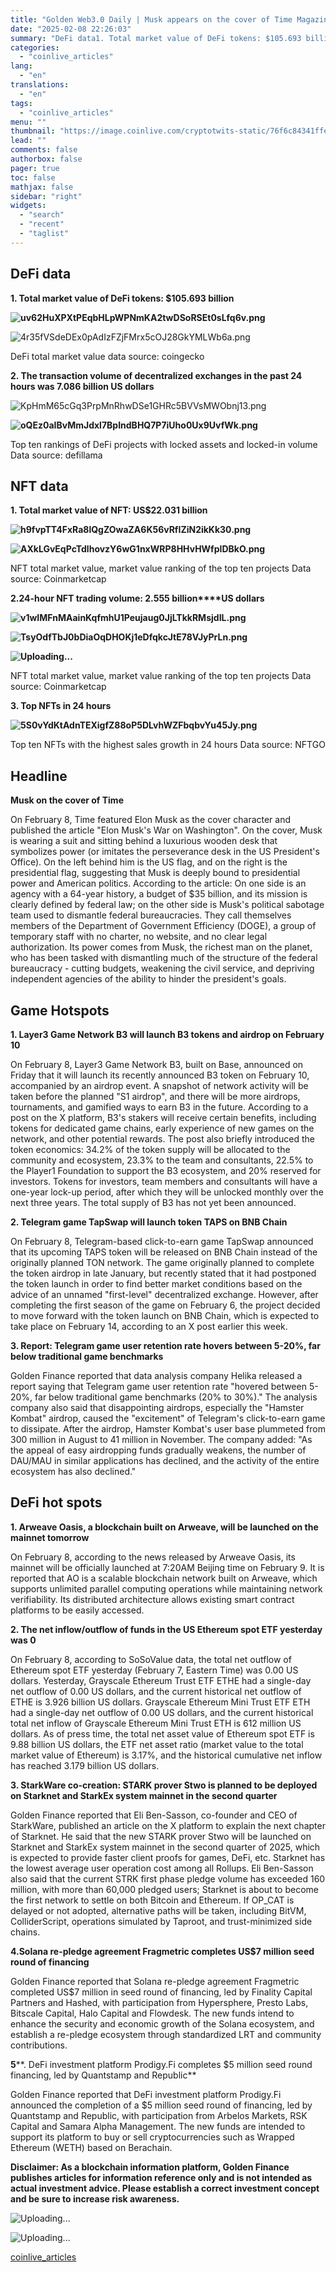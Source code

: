 ```yaml
---
title: "Golden Web3.0 Daily | Musk appears on the cover of Time Magazine"
date: "2025-02-08 22:26:03"
summary: "DeFi data1. Total market value of DeFi tokens: $105.693 billionDeFi total market value data source: coingecko2. The transaction volume of decentralized exchanges in the past 24 hours was 7.086 billion US dollarsTop ten rankings of DeFi projects with locked assets and locked-in volume Data source: defillamaNFT data1. Total market value..."
categories:
  - "coinlive_articles"
lang:
  - "en"
translations:
  - "en"
tags:
  - "coinlive_articles"
menu: ""
thumbnail: "https://image.coinlive.com/cryptotwits-static/76f6c84341ffe408c92539d76903b10d.jpg"
lead: ""
comments: false
authorbox: false
pager: true
toc: false
mathjax: false
sidebar: "right"
widgets:
  - "search"
  - "recent"
  - "taglist"
---
```


**DeFi data**
-------------

**1. Total market value of DeFi tokens: $105.693 billion**

**![uv62HuXPXtPEqbHLpWPNmKA2twDSoRSEt0sLfq6v.png](https://img.jinse.cn/7347660_watermarknone.png "7347660")**

![4r35fVSdeDEx0pAdIzFZjFMrx5cOJ28GkYMLWb6a.png](https://img.jinse.cn/7347661_watermarknone.png "7347661")

DeFi total market value data source: coingecko

**2. The transaction volume of decentralized exchanges in the past 24 hours was 7.086 billion US dollars**

![KpHmM65cGq3PrpMnRhwDSe1GHRc5BVVsMWObnj13.png](https://img.jinse.cn/7347663_watermarknone.png "7347663")

**![oQEz0aIBvMmJdxl7BpIndBHQ7P7iUho0Ux9UvfWk.png](https://img.jinse.cn/7347662_watermarknone.png "7347665")**

Top ten rankings of DeFi projects with locked assets and locked-in volume Data source: defillama

**NFT data**
------------

**1. Total market value of NFT: US$22.031 billion**

**![h9fvpTT4FxRa8lQgZOwaZA6K56vRfIZiN2ikKk30.png](https://img.jinse.cn/7347666_watermarknone.png "7347666")**

**![AXkLGvEqPcTdlhovzY6wG1nxWRP8HHvHWfpIDBkO.png](https://img.jinse.cn/7347667_watermarknone.png "7347667")**

NFT total market value, market value ranking of the top ten projects Data source: Coinmarketcap

**2.24-hour NFT trading volume: 2.555 billion****US dollars**

**![v1wIMFnMAainKqfmhU1Peujaug0JjLTkkRMsjdIL.png](https://img.jinse.cn/7347669_watermarknone.png "7347669")**

**![TsyOdfTbJ0bDiaOqDHOKj1eDfqkcJtE78VJyPrLn.png](https://img.jinse.cn/7347668_watermarknone.png "7347668")**

**![](http://boss-new.px.jinse.com.cn/UEditor/themes/default/images/spacer.gif "Uploading...")**

NFT total market value, market value ranking of the top ten projects Data source: Coinmarketcap

**3. Top NFTs in 24 hours**

**![5S0vYdKtAdnTEXigfZ88oP5DLvhWZFbqbvYu45Jy.png](https://img.jinse.cn/7347670_watermarknone.png "7347670")**

Top ten NFTs with the highest sales growth in 24 hours Data source: NFTGO

Headline
--------

**Musk on the cover of Time**

On February 8, Time featured Elon Musk as the cover character and published the article "Elon Musk's War on Washington". On the cover, Musk is wearing a suit and sitting behind a luxurious wooden desk that symbolizes power (or imitates the perseverance desk in the US President's Office). On the left behind him is the US flag, and on the right is the presidential flag, suggesting that Musk is deeply bound to presidential power and American politics. According to the article: On one side is an agency with a 64-year history, a budget of $35 billion, and its mission is clearly defined by federal law; on the other side is Musk's political sabotage team used to dismantle federal bureaucracies. They call themselves members of the Department of Government Efficiency (DOGE), a group of temporary staff with no charter, no website, and no clear legal authorization.
Its power comes from Musk, the richest man on the planet, who has been tasked with dismantling much of the structure of the federal bureaucracy - cutting budgets, weakening the civil service, and depriving independent agencies of the ability to hinder the president's goals.

Game Hotspots
-------------

**1. Layer3 Game Network B3 will launch B3 tokens and airdrop on February 10**

On February 8, Layer3 Game Network B3, built on Base, announced on Friday that it will launch its recently announced B3 token on February 10, accompanied by an airdrop event. A snapshot of network activity will be taken before the planned "S1 airdrop", and there will be more airdrops, tournaments, and gamified ways to earn B3 in the future. According to a post on the X platform, B3's stakers will receive certain benefits, including tokens for dedicated game chains, early experience of new games on the network, and other potential rewards.
The post also briefly introduced the token economics: 34.2% of the token supply will be allocated to the community and ecosystem, 23.3% to the team and consultants, 22.5% to the Player1 Foundation to support the B3 ecosystem, and 20% reserved for investors. Tokens for investors, team members and consultants will have a one-year lock-up period, after which they will be unlocked monthly over the next three years. The total supply of B3 has not yet been announced.

**2. Telegram game TapSwap will launch token TAPS on BNB Chain**

On February 8, Telegram-based click-to-earn game TapSwap announced that its upcoming TAPS token will be released on BNB Chain instead of the originally planned TON network. The game originally planned to complete the token airdrop in late January, but recently stated that it had postponed the token launch in order to find better market conditions based on the advice of an unnamed "first-level" decentralized exchange. However, after completing the first season of the game on February 6, the project decided to move forward with the token launch on BNB Chain, which is expected to take place on February 14, according to an X post earlier this week.


**3. Report: Telegram game user retention rate hovers between 5-20%, far below traditional game benchmarks**

Golden Finance reported that data analysis company Helika released a report saying that Telegram game user retention rate "hovered between 5-20%, far below traditional game benchmarks (20% to 30%)."
The analysis company also said that disappointing airdrops, especially the "Hamster Kombat" airdrop, caused the "excitement" of Telegram's click-to-earn game to dissipate. After the airdrop, Hamster Kombat's user base plummeted from 300 million in August to 41 million in November.
The company added: "As the appeal of easy airdropping funds gradually weakens, the number of DAU/MAU in similar applications has declined, and the activity of the entire ecosystem has also declined."


DeFi hot spots
--------------

**1. Arweave Oasis, a blockchain built on Arweave, will be launched on the mainnet tomorrow**

On February 8, according to the news released by Arweave Oasis, its mainnet will be officially launched at 7:20AM Beijing time on February 9. It is reported that AO is a scalable blockchain network built on Arweave, which supports unlimited parallel computing operations while maintaining network verifiability. Its distributed architecture allows existing smart contract platforms to be easily accessed.


**2. The net inflow/outflow of funds in the US Ethereum spot ETF yesterday was 0**

On February 8, according to SoSoValue data, the total net outflow of Ethereum spot ETF yesterday (February 7, Eastern Time) was 0.00 US dollars. Yesterday, Grayscale Ethereum Trust ETF ETHE had a single-day net outflow of 0.00 US dollars, and the current historical net outflow of ETHE is 3.926 billion US dollars.
Grayscale Ethereum Mini Trust ETF ETH had a single-day net outflow of 0.00 US dollars, and the current historical total net inflow of Grayscale Ethereum Mini Trust ETH is 612 million US dollars.
As of press time, the total net asset value of Ethereum spot ETF is 9.88 billion US dollars, the ETF net asset ratio (market value to the total market value of Ethereum) is 3.17%, and the historical cumulative net inflow has reached 3.179 billion US dollars.


**3. StarkWare co-creation: STARK prover Stwo is planned to be deployed on Starknet and StarkEx system mainnet in the second quarter**

Golden Finance reported that Eli Ben-Sasson, co-founder and CEO of StarkWare, published an article on the X platform to explain the next chapter of Starknet. He said that the new STARK prover Stwo will be launched on Starknet and StarkEx system mainnet in the second quarter of 2025, which is expected to provide faster client proofs for games, DeFi, etc. Starknet has the lowest average user operation cost among all Rollups. Eli Ben-Sasson also said that the current STRK first phase pledge volume has exceeded 160 million, with more than 60,000 pledged users; Starknet is about to become the first network to settle on both Bitcoin and Ethereum. If OP\_CAT is delayed or not adopted, alternative paths will be taken, including BitVM, ColliderScript, operations simulated by Taproot, and trust-minimized side chains.


**4.Solana re-pledge agreement Fragmetric completes US$7 million seed round of financing**

Golden Finance reported that Solana re-pledge agreement Fragmetric completed US$7 million in seed round of financing, led by Finality Capital Partners and Hashed, with participation from Hypersphere, Presto Labs, Bitscale Capital, Halo Capital and Flowdesk. The new funds intend to enhance the security and economic growth of the Solana ecosystem, and establish a re-pledge ecosystem through standardized LRT and community contributions.


**5****. DeFi investment platform Prodigy.Fi completes $5 million seed round financing, led by Quantstamp and Republic**

Golden Finance reported that DeFi investment platform Prodigy.Fi announced the completion of a $5 million seed round of financing, led by Quantstamp and Republic, with participation from Arbelos Markets, RSK Capital and Samara Alpha Management. The new funds are intended to support its platform to buy or sell cryptocurrencies such as Wrapped Ethereum (WETH) based on Berachain.


**Disclaimer: As a blockchain information platform, Golden Finance publishes articles for information reference only and is not intended as actual investment advice. Please establish a correct investment concept and be sure to increase risk awareness.** 

![](http://boss-new.px.jinse.com.cn/UEditor/themes/default/images/spacer.gif "Uploading...")

![](http://boss-new.px.jinse.com.cn/UEditor/themes/default/images/spacer.gif "Uploading...")

[coinlive_articles](https://www.coinlive.com/news/golden-web3-0-daily-musk-appears-on-the-cover-of)
